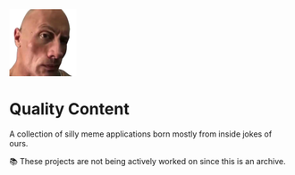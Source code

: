 <img src="assets/dwayne-johnson.png">

# Quality Content

A collection of silly meme applications born mostly from inside jokes of ours.

📚 These projects are not being actively worked on since this is an archive.
